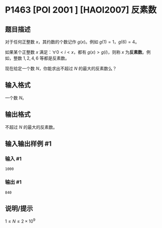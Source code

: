 # P1463 [POI 2001 ] [HAOI2007] 反素数

## 题目描述

对于任何正整数 $x$，其约数的个数记作 $g(x)$。例如 $g(1)=1$，$g(6)=4$。

如果某个正整数 $x$ 满足：$\forall 0 \lt i \lt x$，都有 $g(x) \gt g(i)$，则称 $x$ 为**反素数**。例如，整数 $1,2,4,6$ 等都是反素数。

现在给定一个数 $N$，你能求出不超过 $N$ 的最大的反素数么？

## 输入格式

一个数 $N$。

## 输出格式

不超过 $N$ 的最大的反素数。

## 输入输出样例 #1

### 输入 #1

```
1000
```

### 输出 #1

```
840
```

## 说明/提示

$1 \leq N \leq 2 \times 10^9$